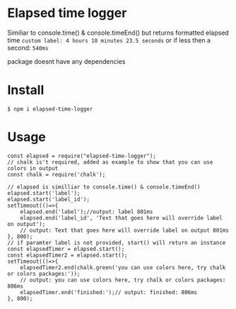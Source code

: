 # Elapsed time logger
Similiar to console.time() & console.timeEnd() but returns formatted elapsed time `custom label: 4 hours 10 minutes 23.5 seconds` or if less then a second: `540ms`

package doesnt have any dependencies 
# Install
`$ npm i elapsed-time-logger`
# Usage

```
const elapsed = require("elapsed-time-logger");
// chalk is't required, added as example to show that you can use colors in output
const chalk = require('chalk');
 
// elapsed is similliar to console.time() & console.timeEnd() 
elapsed.start('label');
elapsed.start('label_id');
setTimeout(()=>{
    elapsed.end('label');//output: label 801ms
    elapsed.end('label_id', 'Text that goes here will override label on output');
    // output: Text that goes here will override label on output 801ms
}, 800);
// if paramter label is not provided, start() will return an instance 
const elapsedTimer = elapsed.start();
const elapsedTimer2 = elapsed.start();
setTimeout(()=>{
    elapsedTimer2.end(chalk.green('you can use colors here, try chalk or colors packages:'));
    // output: you can use colors here, try chalk or colors packages: 806ms
    elapsedTimer.end('finished:');// output: finished: 806ms
}, 800);
```
